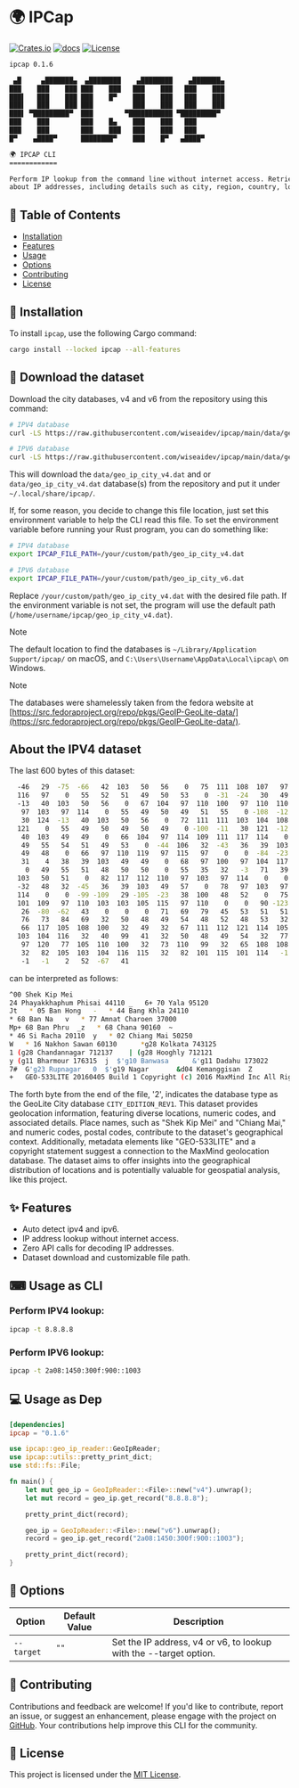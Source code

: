 # 🌍 IPCap

[![Crates.io](https://img.shields.io/crates/v/ipcap.svg)](https://crates.io/crates/ipcap)
[![docs](https://docs.rs/ipcap/badge.svg)](https://docs.rs/ipcap/)
[![License](https://img.shields.io/badge/license-MIT-blue.svg)](LICENSE)

```sh
ipcap 0.1.6

 ▄█     ▄███████▄  ▄████████    ▄████████    ▄███████▄ 
███    ███    ███ ███    ███   ███    ███   ███    ███ 
███▌   ███    ███ ███    █▀    ███    ███   ███    ███ 
███▌   ███    ███ ███          ███    ███   ███    ███ 
███▌ ▀█████████▀  ███        ▀███████████ ▀█████████▀  
███    ███        ███    █▄    ███    ███   ███        
███    ███        ███    ███   ███    ███   ███        
█▀    ▄████▀      ████████▀    ███    █▀   ▄████▀      

🌍 IPCAP CLI
============

Perform IP lookup from the command line without internet access. Retrieve information
about IP addresses, including details such as city, region, country, location, etc.
```

## 📖 Table of Contents

- [Installation](#-installation)
- [Features](#-features)
- [Usage](#-usage-as-cli)
- [Options](#-options)
- [Contributing](#-contributing)
- [License](#-license)

## 🚀 Installation

To install `ipcap`, use the following Cargo command:

```bash
cargo install --locked ipcap --all-features
```

## 📖 Download the dataset

Download the city databases, v4 and v6 from the repository using this command:

```sh
# IPV4 database
curl -LS https://raw.githubusercontent.com/wiseaidev/ipcap/main/data/geo_ip_city_v4.dat --create-dirs -o ~/.local/share/ipcap/geo_ip_city_v4.dat

# IPV6 database
curl -LS https://raw.githubusercontent.com/wiseaidev/ipcap/main/data/geo_ip_city_v6.dat --create-dirs -o ~/.local/share/ipcap/geo_ip_city_v6.dat
```

This will download the `data/geo_ip_city_v4.dat` and or `data/geo_ip_city_v4.dat` database(s) from the repository and put it under `~/.local/share/ipcap/`.

If, for some reason, you decide to change this file location, just set this environment variable to help the CLI read this file. To set the environment variable before running your Rust program, you can do something like:

```sh
# IPV4 database
export IPCAP_FILE_PATH=/your/custom/path/geo_ip_city_v4.dat

# IPV6 database
export IPCAP_FILE_PATH=/your/custom/path/geo_ip_city_v6.dat
```

Replace `/your/custom/path/geo_ip_city_v4.dat` with the desired file path. If the environment variable is not set, the program will use the default path (`/home/username/ipcap/geo_ip_city_v4.dat`).

> [!NOTE]
The default location to find the databases is `~/Library/Application Support/ipcap/` on macOS, and `C:\Users\Username\AppData\Local\ipcap\` on Windows.

> [!NOTE]
The databases were shamelessly taken from the fedora website at [https://src.fedoraproject.org/repo/pkgs/GeoIP-GeoLite-data/](https://src.fedoraproject.org/repo/pkgs/GeoIP-GeoLite-data/).

## About the IPV4 dataset

The last 600 bytes of this dataset:

```sh
  -46   29  -75  -66   42  103   50   56    0   75  111  108  107   97
  116   97    0   55   52   51   49   50   53    0  -31  -24   30   49
  -13   40  103   50   56    0   67  104   97  110  100   97  110  110
   97  103   97  114    0   55   49   50   49   51   55    0 -108  -12
   30  124  -13   40  103   50   56    0   72  111  111  103  104  108
  121    0   55   49   50   49   50   49    0 -100  -11   30  121  -12
   40  103   49   49    0   66  104   97  114  109  111  117  114    0
   49   55   54   51   49   53    0  -44  106   32  -43   36   39  103
   49   48    0   66   97  110  119   97  115   97    0    0  -84  -23
   31    4   38   39  103   49   49    0   68   97  100   97  104  117
    0   49   55   51   48   50   50    0   55   35   32   -3   71   39
  103   50   51    0   82  117  112  110   97  103   97  114    0    0
  -32   48   32  -45   36   39  103   49   57    0   78   97  103   97
  114    0    0  -99 -109   29 -105  -23   38  100   48   52    0   75
  101  109   97  110  103  103  105  115   97  110    0    0   90 -123
   26  -80  -62   43    0    0    0   71   69   79   45   53   51   51
   76   73   84   69   32   50   48   49   54   48   52   48   53   32
   66  117  105  108  100   32   49   32   67  111  112  121  114  105
  103  104  116   32   40   99   41   32   50   48   49   54   32   77
   97  120   77  105  110  100   32   73  110   99   32   65  108  108
   32   82  105  103  104  116  115   32   82  101  115  101  114   -1
   -1   -1    2   52  -67   41
```

can be interpreted as follows:

```sh
^00 Shek Kip Mei       
24 Phayakkhaphum Phisai 44110 _   6+ 70 Yala 95120 
Jt   * 05 Ban Hong   -   * 44 Bang Khla 24110      
* 68 Ban Na   v   * 77 Amnat Charoen 37000    
Mp+ 68 Ban Phru  _z   * 68 Chana 90160  ~   
* 46 Si Racha 20110  y   * 02 Chiang Mai 50250  
W   * 16 Nakhon Sawan 60130      *g28 Kolkata 743125    
1 (g28 Chandannagar 712137    | (g28 Hooghly 712121    
y (g11 Bharmour 176315  j  $'g10 Banwasa      &'g11 Dadahu 173022 
7#  G'g23 Rupnagar   0  $'g19 Nagar       &d04 Kemanggisan  Z    
+   GEO-533LITE 20160405 Build 1 Copyright (c) 2016 MaxMind Inc All Rights Reserved    4
```

The forth byte from the end of the file, '2', indicates the database type as the GeoLite City database `CITY_EDITION_REV1`. This dataset provides geolocation information, featuring diverse locations, numeric codes, and associated details. Place names, such as "Shek Kip Mei" and "Chiang Mai," and numeric codes, postal codes, contribute to the dataset's geographical context. Additionally, metadata elements like "GEO-533LITE" and a copyright statement suggest a connection to the MaxMind geolocation database. The dataset aims to offer insights into the geographical distribution of locations and is potentially valuable for geospatial analysis, like this project.

## ✨ Features

- Auto detect ipv4 and ipv6.
- IP address lookup without internet access.
- Zero API calls for decoding IP addresses.
- Dataset download and customizable file path.

## ⌨ Usage as CLI

### Perform IPV4 lookup:

```sh
ipcap -t 8.8.8.8
```

### Perform IPV6 lookup:

```sh
ipcap -t 2a08:1450:300f:900::1003
```

## 💻 Usage as Dep

```toml
[dependencies]
ipcap = "0.1.6"
```

```rust
use ipcap::geo_ip_reader::GeoIpReader;
use ipcap::utils::pretty_print_dict;
use std::fs::File;

fn main() {
    let mut geo_ip = GeoIpReader::<File>::new("v4").unwrap();
    let mut record = geo_ip.get_record("8.8.8.8");

    pretty_print_dict(record);

    geo_ip = GeoIpReader::<File>::new("v6").unwrap();
    record = geo_ip.get_record("2a08:1450:300f:900::1003");

    pretty_print_dict(record);
}
```

## 🎨 Options

| Option                   | Default Value | Description                                              |
|--------------------------|---------------|----------------------------------------------------------|
| `--target`               | `""`          | Set the IP address, v4 or v6, to lookup with the --target option. |
  
## 🤝 Contributing

Contributions and feedback are welcome! If you'd like to contribute, report an issue, or suggest an enhancement, please engage with the project on [GitHub](https://github.com/wiseaidev/ipcap).
Your contributions help improve this CLI for the community.

## 📄 License

This project is licensed under the [MIT License](LICENSE).
